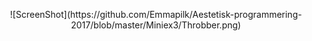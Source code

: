 <p align="center">![ScreenShot](https://github.com/Emmapilk/Aestetisk-programmering-2017/blob/master/Miniex3/Throbber.png)
